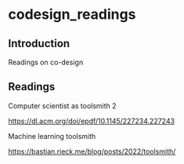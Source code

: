 # codesign_readings

## Introduction

Readings on co-design

## Readings

Computer scientist as toolsmith 2

https://dl.acm.org/doi/epdf/10.1145/227234.227243

Machine learning toolsmith

https://bastian.rieck.me/blog/posts/2022/toolsmith/


